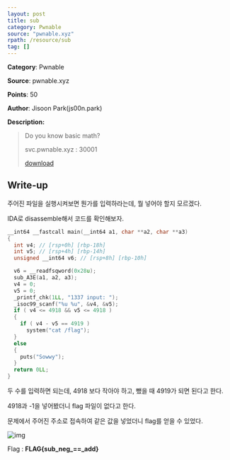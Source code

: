 ```yaml
---
layout: post
title: sub
category: Pwnable
source: "pwnable.xyz"
rpath: /resource/sub
tag: []
---
```


**Category**: Pwnable

**Source**: pwnable.xyz

**Points**: 50

**Author**: Jisoon Park(js00n.park)

**Description:** 

> Do you know basic math?
> 
> svc.pwnable.xyz : 30001
> 
> [download]({{site.github.master}}{{page.rpath}}/challenge)

## Write-up

주어진 파일을 실행시켜보면 뭔가를 입력하라는데, 뭘 넣어야 할지 모르겠다.

IDA로 disassemble해서 코드를 확인해보자.

```c
__int64 __fastcall main(__int64 a1, char **a2, char **a3)
{
  int v4; // [rsp+0h] [rbp-18h]
  int v5; // [rsp+4h] [rbp-14h]
  unsigned __int64 v6; // [rsp+8h] [rbp-10h]

  v6 = __readfsqword(0x28u);
  sub_A3E(a1, a2, a3);
  v4 = 0;
  v5 = 0;
  _printf_chk(1LL, "1337 input: ");
  _isoc99_scanf("%u %u", &v4, &v5);
  if ( v4 <= 4918 && v5 <= 4918 )
  {
    if ( v4 - v5 == 4919 )
      system("cat /flag");
  }
  else
  {
    puts("Sowwy");
  }
  return 0LL;
}
```

두 수를 입력하면 되는데, 4918 보다 작아야 하고, 뺐을 때 4919가 되면 된다고 한다.

4918과 -1을 넣어봤더니 flag 파일이 없다고 한다.

문제에서 주어진 주소로 접속하여 같은 값을 넣었더니 flag를 얻을 수 있었다.

![img]({{page.rpath|prepend:site.baseurl}}/flag.png)

Flag : **FLAG{sub_neg_==_add}**
